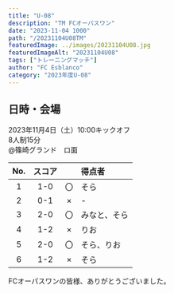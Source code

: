 ```yaml
---
title: "U-08"
description: "TM FCオーパスワン"
date: "2023-11-04 1000"
path: "/20231104U08TM"
featuredImage: ../images/20231104U08.jpg
featuredImageAlt: "20231104U08"
tags: ["トレーニングマッチ"]
author: "FC Esblanco"
category: "2023年度U-08"
---
```


## 日時・会場

2023年11月4日（土）10:00キックオフ<br>
8人制15分<br>
@篠崎グランド　ロ面

| No.| スコア |   | 得点者  |
|:--:|:------:|:-:|:--------|
| 1  | 1-0 | 〇 |そら|
| 2  | 0-1 | × |-|
| 3  | 2-0 | 〇 |みなと、そら|
| 4  | 1-2 | × |りお|
| 5  | 2-0 | 〇 |そら、りお|
| 6  | 1-2 | × |そら|


FCオーパスワンの皆様、ありがとうございました。

